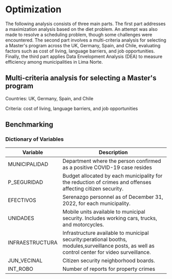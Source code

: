 # Optimization
The following analysis consists of three main parts. The first part addresses a maximization analysis based on the diet problem. An attempt was also made to resolve a scheduling problem, though some challenges were encountered. The second part involves a multi-criteria analysis for selecting a Master's program across the UK, Germany, Spain, and Chile, evaluating factors such as cost of living, language barriers, and job opportunities. Finally, the third part applies Data Envelopment Analysis (DEA) to measure efficiency among municipalities in Lima Norte.

## Multi-criteria analysis for selecting a Master's program
Countries: UK, Germany, Spain, and Chile

Criteria:  cost of living, language barriers, and job opportunities

## Benchmarking
### Dictionary of Variables
| Variable              | Description                                                                                                                                   |
|-----------------------|-----------------------------------------------------------------------------------------------------------------------------------------------|
|MUNICIPALIDAD          |Department where the person confirmed as a positive COVID-19 case resides                                                                      |
|P_SEGURIDAD            |Budget allocated by each municipality for the reduction of crimes and offenses affecting citizen security.                                     |
|EFECTIVOS              |Serenazgo personnel as of December 31, 2022, for each municipality.                                                                            |
|UNIDADES               |Mobile units available to municipal security. Includes working cars, trucks, and motorcycles.                                                  |
|INFRAESTRUCTURA        |Infrastructure available to municipal security:perational booths, modules,surveillance posts, as well as control center for video surveillance.|                             
|JUN_VECINAL            |Citizen security neighborhood boards.                                                                                                          |
|INT_ROBO               |Number of reports for property crimes                                                                                                          |
